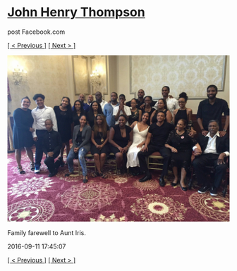 # [John Henry Thompson](../README.md)
post Facebook.com

[[ < Previous ]](2016-09-11-3.md) [[ Next > ]](2016-09-11-5.md)

[![](../media/2016-09-11/OS-X-Photos-Family-farewell-to-Aunt-Iris.jpg)](../README.md)

Family farewell to Aunt Iris.

2016-09-11 17:45:07

[[ < Previous ]](2016-09-11-3.md) [[ Next > ]](2016-09-11-5.md)